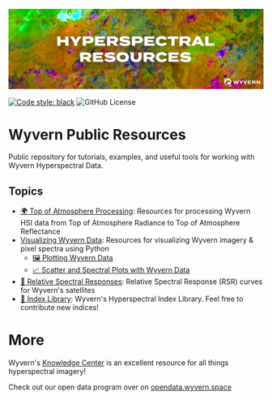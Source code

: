 ![Wyvern Public Resources Header w/ colorful Principal Component Analysis of an interesting geological site in Chile](media/hsi_resources_header.jpg)

[![Code style: black](https://img.shields.io/badge/code%20style-black-000000.svg)](https://github.com/psf/black)
![GitHub License](https://img.shields.io/github/license/nrevyw/wyvern-public-resources)

# Wyvern Public Resources

Public repository for tutorials, examples, and useful tools for working with Wyvern Hyperspectral Data.

## Topics

- [🌍 Top of Atmosphere Processing](top-of-atmosphere-processing/README.md): Resources for processing Wyvern HSI data from Top of Atmosphere Radiance to Top of Atmosphere Reflectance
- [Visualizing Wyvern Data](visualizing-wyvern-data/README.md): Resources for visualizing Wyvern imagery & pixel spectra using Python
  - [🖼️ Plotting Wyvern Data](visualizing-wyvern-data/visualizing_wyvern_data.ipynb)
  - [📈 Scatter and Spectral Plots with Wyvern Data](visualizing-wyvern-data/spectra_and_scatter_plots.ipynb)
- [🌈 Relative Spectral Responses](relative-spectral-responses/README.md): Relative Spectral Response (RSR) curves for Wyvern's satellites
- [🔢 Index Library](index-library/README.md): Wyvern's Hyperspectral Index Library. Feel free to contribute new indices!

# More

Wyvern's [Knowledge Center](knowledge.wyvern.space) is an excellent resource for all things hyperspectral imagery!

Check out our open data program over on [opendata.wyvern.space](https://opendata.wyvern.space/)
